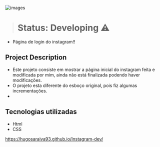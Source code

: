 ![images](https://user-images.githubusercontent.com/106880265/179860330-9b0f27b4-ba9d-49a5-a564-ad3bd49dd2e2.png)

> # Status: Developing ⚠️

* Página de login do instagram!!

## Project Description
* Este projeto consiste em mostrar a página inicial do instagram feita e modificada por mim, ainda não está finalizada podendo haver modificações.
* O projeto esta diferente do esboço original, pois fiz algumas incrementações.
* 
## Tecnologias utilizadas
* Html
* CSS

https://hugosaraiva93.github.io/Instagram-dev/

